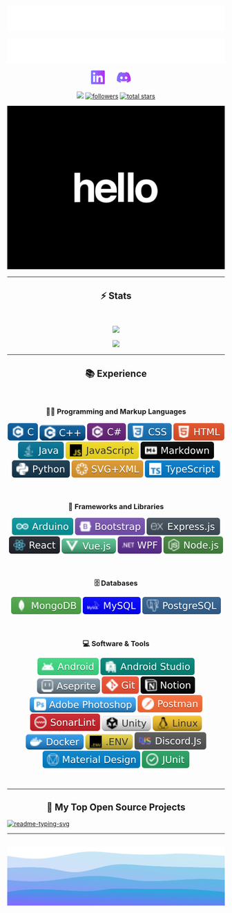 <!-- Top Section -->
<!-- INSPIRATION FROM DenverCoder1 - https://github.com/DenverCoder1/readme-typing-svg -->
<!-- Title -->
<p align="center">
  <a href="https://github.com/lat0s">
    <img src="./assets/toptitle.svg"/> 
  </a>
</p>

<!-- Auto Typing -->
<p align="center">
  <!-- Typing SVG by DenverCoder1 - https://github.com/DenverCoder1/readme-typing-svg -->
  <a href="https://github.com/DenverCoder1/readme-typing-svg">
    <img src="./assets/autotyping.svg/">
    </a>
</p>

<!-- Social Media -->
<p align="center">
  <a href="https://www.linkedin.com/in/latosgeorge/"><img width="32px" alt="LinkedIn" title="LinkedIn" src="./assets/linkedin.png"/></a>
   &#8287;&#8287;&#8287;&#8287;&#8287;
  <a href="https://discordapp.com/users/989771998899109951" alt="Discord"><img width="32px" src="./assets/discord.png"/><a>
   &#8287;&#8287;&#8287;&#8287;&#8287;
</p>

<!-- Badges -->
<p align="center">
  <a href="https://visitorbadge.io/status?path=https%3A%2F%2Fgithub.com%2Flat0s"><img src="https://api.visitorbadge.io/api/visitors?path=https%3A%2F%2Fgithub.com%2Flat0s&label=Visitors&labelColor=%232ccce4&countColor=%23555555" /></a>

  <a href="https://github.com/lat0s?tab=followers">
  <img alt="followers" title="Follow me on Github" src="https://custom-icon-badges.demolab.com/github/followers/lat0s?color=555555&labelColor=7974fe&style=for-the-badge&logo=person-add&label=Follow&logoColor=white"/></a>

  <a href="https://github.com/lat0s?tab=repositories&sort=stargazers">
  <img alt="total stars" title="Total stars on GitHub" src="https://custom-icon-badges.demolab.com/github/stars/lat0s?color=555555&style=for-the-badge&labelColor=a73df3&logo=star"/>
  </a>
</p>

<!-- GIF -->
<p align="center">
<img  src="./assets/hello.gif">
</p>

---

<!-- Stats -->
<h2 align="center"> ⚡ Stats </h2>
<br>

<p align="center">
  <img src="https://github-readme-stats.vercel.app/api?username=lat0s&include_all_commits=true&theme=algolia&show_icons=true"/>
</p>
<p align="center">
  <img src="https://github-readme-stats.vercel.app/api/top-langs/?username=lat0s&theme=algolia&layout=compact"/>
</p>

<!-- Experience -->
<hr>

<h2 align="center">📚 Experience</h2>
<br>
  <h3 align="center">👨‍💻 Programming and Markup Languages</h3>
    <p align="center">
      <img src="./assets/badges/Languages/c.svg">
      <img src="./assets/badges/Languages/c++.svg">
      <img src="./assets/badges/Languages/csharp.svg">
      <img src="./assets/badges/Languages/css.svg">
      <img src="./assets/badges/Languages/html.svg">
      <img src="./assets/badges/Languages/java.svg">
      <img src="./assets/badges/Languages/javascript.svg">
      <img src="./assets/badges/Languages/mdown.svg">
      <img src="./assets/badges/Languages/python.svg">
      <img src="./assets/badges/Languages/svgxml.svg">
      <img src="./assets/badges/Languages/typescript.svg">
    </p>
<br>
  <h3 align="center">🧰 Frameworks and Libraries</h3>
   <p align="center">
      <img src="./assets/badges/Frameworks/arduino.svg">
      <img src="./assets/badges/Frameworks/bootstrap.svg">
      <img src="./assets/badges/Frameworks/express.svg">
      <img src="./assets/badges/Frameworks/react.svg">
      <img src="./assets/badges/Frameworks/vue.svg">
      <img src="./assets/badges/Frameworks/wpf.svg">
      <img src="./assets/badges/Frameworks/nodejs.svg">
   </p>
<br>
  <h3 align="center">🗄️ Databases</h3>
    <p align="center">
      <img src="./assets/badges/Databases/mongo.svg">
      <img src="./assets/badges/Databases/mysql.svg">
      <img src="./assets/badges/Databases/postgresql.svg">
    </p>
<br>
  <h3 align="center"> 💻 Software & Tools</h3>
    <p align="center">
      <img src="./assets/badges/Tools/android.svg">
      <img src="./assets/badges/Tools/androidstudio.svg">
      <img src="./assets/badges/Tools/aseprite.svg">
      <img src="./assets/badges/Tools/git.svg">
      <img src="./assets/badges/Tools/notion.svg">
      <img src="./assets/badges/Tools/photoshop.svg">
      <img src="./assets/badges/Tools/postman.svg">
      <img src="./assets/badges/Tools/sonar.svg">
      <img src="./assets/badges/Tools/unity.svg">
      <img src="./assets/badges/Tools/linux.svg">
      <img src="./assets/badges/Tools/docker.svg">
      <img src="./assets/badges/Tools/env.svg">
      <img src="./assets/badges/Tools/discordjs.svg">
      <img src="./assets/badges/Tools/materialdesign.svg">
      <img src="./assets/badges/Tools/junit.svg">
    </p>
<br>

<hr>
<!-- Repositories -->
  <h2 align="center">📘 My Top Open Source Projects</h2>
  <a href="https://github.com/lat0s/GreenThumb"><img width="278" 
  src="https://github-readme-stats.vercel.app/api/pin/?username=lat0s&repo=GreenThumb&theme=algolia&hide_border=false&icon_color=fcda5d&show_icons=true" alt="readme-typing-svg"></a>


<br>

<hr>

## <!-- Footer -->

<p align="center">
<img src="./assets/footer.svg">
</p>
